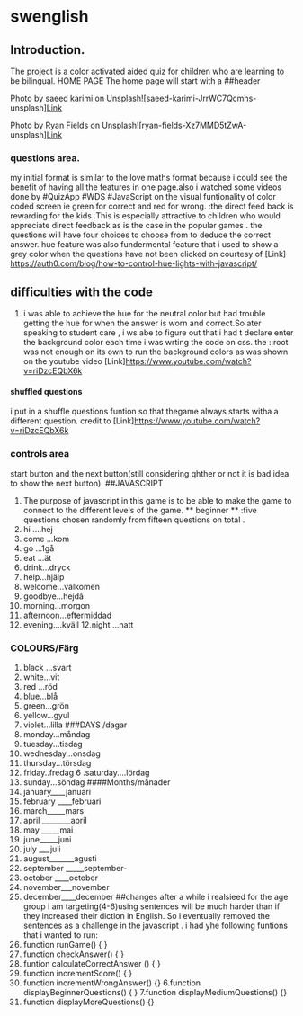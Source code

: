 # swenglish
## Introduction.
The project  is  a color activated  aided quiz for children who are learning to be bilingual. 
HOME PAGE
The home page  will start with a 
##header

Photo by saeed karimi on Unsplash![saeed-karimi-JrrWC7Qcmhs-unsplash][Link](https://user-images.githubusercontent.com/83753891/130230147-f5193dfc-4da8-4595-8fa7-af70795f732e.jpg)


Photo by Ryan Fields on Unsplash![ryan-fields-Xz7MMD5tZwA-unsplash][Link](https://user-images.githubusercontent.com/83753891/130231263-6183ac84-2b5b-4b4e-bbd7-c5223407a5fe.jpg)
### questions area.
 
 
my initial format is similar to the love maths format because i could see the benefit of having all the features in one page.also i watched some videos done by #QuizApp #WDS #JavaScript on the visual funtionality of color coded screen ie green for correct and red for wrong.
 :the direct feed back is rewarding for the kids .This is especially attractive to children who would appreciate direct feedback as is the case in the popular games .
 the questions will have four choices to choose from  to deduce the correct answer.
 hue feature was also fundermental feature that i used to show a grey color when the questions have not been clicked on courtesy of [Link] https://auth0.com/blog/how-to-control-hue-lights-with-javascript/
 ## difficulties with the code
 1. i was able to achieve the hue for the neutral color but had trouble getting the hue for when the answer is worn and correct.So ater speaking to student care , i ws abe to figure out that i had t declare enter the background color each time i was wrting the code on css. the ::root was not enough on its own to run the background colors as was shown on the youtube video [Link]https://www.youtube.com/watch?v=riDzcEQbX6k
 #### shuffled questions
 i put in a shuffle questions funtion so that thegame always starts witha a different question. credit to [Link]https://www.youtube.com/watch?v=riDzcEQbX6k
### controls area
start button and the next button(still considering qhther or not it is bad idea to show the next button).
##JAVASCRIPT
1. The purpose of javascript in this game is to be able to make the game to connect to the different levels of the game.
** beginner **
:five questions chosen randomly from fifteen questions on total .
1. hi ....hej
2. come ...kom
3. go ...1gå
4.  eat ...ät
5. drink...dryck
6. help...hjälp
7. welcome...välkomen 
8. goodbye...hejdå
9. morning...morgon
10. afternoon...eftermiddad
11. evening....kväll
12.night ...natt
### COLOURS/Färg
1. black ...svart
2. white...vit
3. red ...röd
4. blue...blå
5. green...grön 
6. yellow...gyul
7. violet...lilla
###DAYS /dagar
1. monday...måndag
2. tuesday...tisdag
3. wednesday...onsdag
4. thursday...törsdag
5. friday..fredag
6 .saturday....lördag
7. sunday...söndag
####Months/månader 
1. january____januari
2. february ____februari
3. march_____mars
4. april ________april
5. may _____mai
6. june_____juni
7. july ___juli
8.  august_______agusti
9.  september _____september-
10. october ____october
11. november___november
12. december____december
##changes
after a while i realsieed for the age group i am targeting(4-6)using sentences will be much harder than if they increased their diction in English. So i eventually removed the sentences as a challenge 
in  the javascript . i had yhe following funtions that i wanted to run:
1. function runGame() { }
2. function checkAnswer() { }
3. funtion calculateCorrectAnswer () { }
4. function incrementScore() { }
5. function incrementWrongAnswer() {}
 6.function displayBeginnerQuestions() { }
 7.function displayMediumQuestions() {}
 8. function displayMoreQuestions() {}

